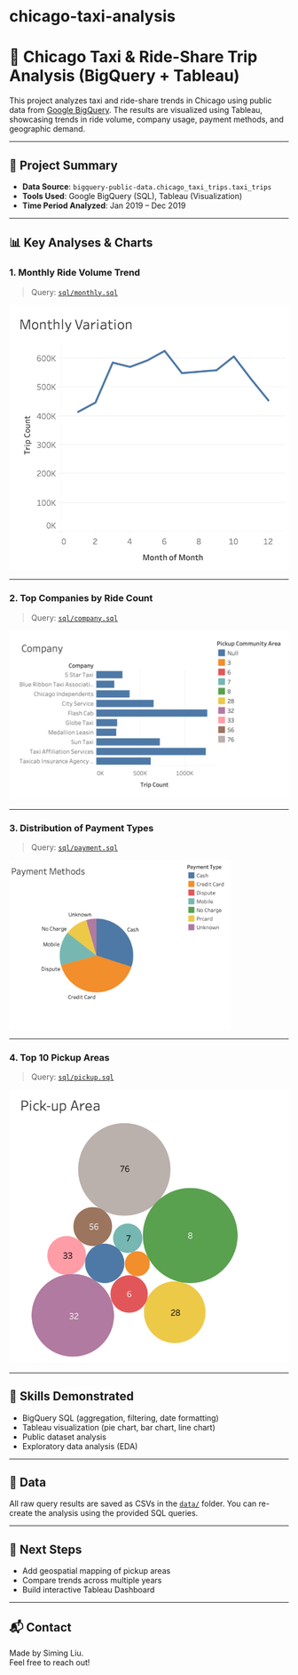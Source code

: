 # chicago-taxi-analysis

# 🚕 Chicago Taxi & Ride-Share Trip Analysis (BigQuery + Tableau)

This project analyzes taxi and ride-share trends in Chicago using public data from [Google BigQuery](https://console.cloud.google.com/bigquery). The results are visualized using Tableau, showcasing trends in ride volume, company usage, payment methods, and geographic demand.

---

## 📌 Project Summary

- **Data Source**: `bigquery-public-data.chicago_taxi_trips.taxi_trips`
- **Tools Used**: Google BigQuery (SQL), Tableau (Visualization)
- **Time Period Analyzed**: Jan 2019 – Dec 2019

---

## 📊 Key Analyses & Charts

### 1. Monthly Ride Volume Trend
> Query: [`sql/monthly.sql`](sql/month.sql)
<img src="visualizations/month.png" width="600"/>

---

### 2. Top Companies by Ride Count
> Query: [`sql/company.sql`](sql/company.sql)
<img src="visualizations/company.png" width="600"/>

---

### 3. Distribution of Payment Types
> Query: [`sql/payment.sql`](sql/payment.sql)
<img src="visualizations/payment.png" width="400"/>

---

### 4. Top 10 Pickup Areas
> Query: [`sql/pickup.sql`](sql/pickup.sql)
<img src="visualizations/area.png" width="600"/>

---

## 🧠 Skills Demonstrated

- BigQuery SQL (aggregation, filtering, date formatting)
- Tableau visualization (pie chart, bar chart, line chart)
- Public dataset analysis
- Exploratory data analysis (EDA)

---

## 📁 Data

All raw query results are saved as CSVs in the [`data/`](data/) folder. You can re-create the analysis using the provided SQL queries.

---

## 📌 Next Steps

- Add geospatial mapping of pickup areas
- Compare trends across multiple years
- Build interactive Tableau Dashboard

---

## 📬 Contact

Made by Siming Liu.  
Feel free to reach out!
